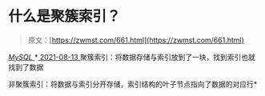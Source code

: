 <!--yml
category: 未分类
date: 0001-01-01 00:00:00
--->

# 什么是聚簇索引？

> 原文：[https://zwmst.com/661.html](https://zwmst.com/661.html)

   [ *MySQL* ](https://zwmst.com/mysql)*[ <time datetime="2021-08-14T07:52:05+08:00"> 2021-08-13 </time> ](https://zwmst.com/661.html)  聚簇索引：将数据存储与索引放到了一块，找到索引也就找到了数据

非聚簇索引：将数据与索引分开存储，索引结构的叶子节点指向了数据的对应行*